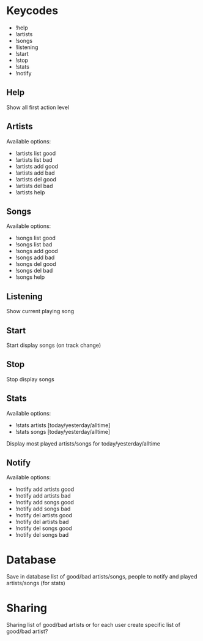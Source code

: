 # Keycodes

* !help
* !artists
* !songs
* !listening
* !start
* !stop
* !stats
* !notify


## Help

Show all first action level

## Artists

Available options:

* !artists list good
* !artists list bad
* !artists add good <artist name>
* !artists add bad <artist name>
* !artists del good <artist name>
* !artists del bad <artist name>
* !artists help

## Songs

Available options:

* !songs list good
* !songs list bad
* !songs add good <song name>
* !songs add bad <song name>
* !songs del good <song name>
* !songs del bad <song name>
* !songs help

## Listening

Show current playing song

## Start

Start display songs (on track change)

## Stop

Stop display songs

## Stats

Available options:

* !stats artists [today/yesterday/alltime]
* !stats songs [today/yesterday/alltime]

Display most played artists/songs for today/yesterday/alltime

## Notify

Available options:

* !notify add artists good
* !notify add artists bad
* !notify add songs good
* !notify add songs bad
* !notify del artists good
* !notify del artists bad
* !notify del songs good
* !notify del songs bad

# Database

Save in database list of good/bad artists/songs, people to notify and played artists/songs (for stats)

# Sharing

Sharing list of good/bad artists or for each user create specific list of good/bad artist?
